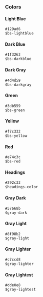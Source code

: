 <div class="example">
  <div class="sheet-header">
    <h3 id="colors">Colors</h3>
  </div>
  <div class="bs-example bs-sheet bs-example-colors" data-example-id="colors">
    <div class="row">
      <div class="text-center col-sm-4">
        <div class="color color-primary color-lightblue"></div>
        <h4>Light Blue</h4>
        <p>
          <code>#129ad6</code><br>
          <code>$bs-lightblue</code>
        </p>
      </div>
      <div class="text-center col-sm-4">
        <div class="color color-primary color-darkblue"></div>
        <h4>Dark Blue</h4>
        <p>
          <code>#1f3263</code><br>
          <code>$bs-darkblue</code>
        </p>
      </div>
      <div class="text-center col-sm-4">
        <div class="color color-primary color-darkgray"></div>
        <h4>Dark Gray</h4>
        <p>
          <code>#4d4d59</code><br>
          <code>$bs-darkgray</code>
        </p>
      </div>
    </div>
    <div class="row">
      <div class="text-center col-sm-3">
        <div class="color color-green"></div>
        <h4>Green</h4>
        <p>
          <code>#3db559</code><br>
          <code>$bs-green</code>
        </p>
      </div>
      <div class="text-center col-sm-3">
        <div class="color color-yellow"></div>
        <h4>Yellow</h4>
        <p>
          <code>#f7c332</code><br>
          <code>$bs-yellow</code>
        </p>
      </div>
      <div class="text-center col-sm-3">
        <div class="color color-red"></div>
        <h4>Red</h4>
        <p>
          <code>#e74c3c</code><br>
          <code>$bs-red</code>
        </p>
      </div>
      <div class="text-center col-sm-3">
        <div class="color color-headings"></div>
        <h4>Headings</h4>
        <p>
          <code>#292c33</code><br>
          <code>$headings-color</code>
        </p>
      </div>
    </div>
    <div class="row">
      <div class="text-center col-sm-3">
        <div class="color color-gray-dark"></div>
        <h4>Gray Dark</h4>
        <p>
          <code>#57668b</code><br>
          <code>$gray-dark</code>
        </p>
      </div>
      <div class="text-center col-sm-3">
        <div class="color color-gray-light"></div>
        <h4>Gray Light</h4>
        <p>
          <code>#8f98b2</code><br>
          <code>$gray-light</code>
        </p>
      </div>
      <div class="text-center col-sm-3">
        <div class="color color-gray-lighter"></div>
        <h4>Gray Lighter</h4>
        <p>
          <code>#c7ccd8</code><br>
          <code>$gray-lighter</code>
        </p>
      </div>
      <div class="text-center col-sm-3">
        <div class="color color-gray-lightest"></div>
        <h4>Gray Lightest</h4>
        <p>
          <code>#dde0e8</code><br>
          <code>$gray-lightest</code>
        </p>
      </div>
    </div>
  </div>
</div>
